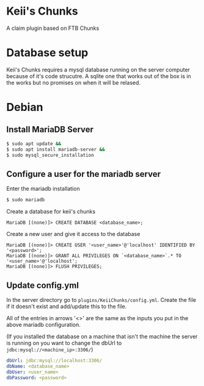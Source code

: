 # Keii's Chunks

A claim plugin based on FTB Chunks


# Database setup

Keii's Chunks requires a mysql database running on the server computer because of it's code strucutre. A sqlite one that works
out of the box is in the works but no promises on when it will be relased.

# Debian

## Install MariaDB Server
```bash
$ sudo apt update &&
$ sudo apt install mariadb-server &&
$ sudo mysql_secure_installation
```

## Configure a user for the mariadb server

Enter the mariadb installation
```bash
$ sudo mariadb
```

Create a database for keii's chunks
```
MariaDB [(none)]> CREATE DATABASE <database_name>;
```

Create a new user and give it access to the database
```
MariaDB [(none)]> CREATE USER '<user_name>'@'localhost' IDENTIFIED BY '<password>';
MariaDB [(none)]> GRANT ALL PRIVILEGES ON `<database_name>`.* TO '<user_name>'@'localhost';
MariaDB [(none)]> FLUSH PRIVILEGES;
```

## Update config.yml

In the server directory go to `plugins/KeiiChunks/config.yml`. Create the file if it doesn't exist and add/update this to the file.

All of the entries in arrows '<>' are the same as the inputs you put in the above mariadb configuration.

(If you installed the database on a machine that isn't the machine the server is running on you want to change the dbUrl to `jdbc:mysql://<machine_ip>:3306/`)
```yml
dbUrl: jdbc:mysql://localhost:3306/
dbName: <database_name>
dbUser: <user_name>
dbPassword: <password>
```